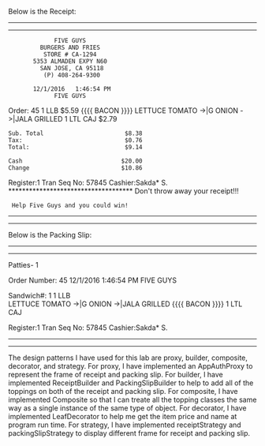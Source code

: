 Below is the Receipt:

____________________________________________
____________________________________________

                 FIVE GUYS
             BURGERS AND FRIES
              STORE # CA-1294
           5353 ALMADEN EXPY N60
             SAN JOSE, CA 95118
              (P) 408-264-9300

           12/1/2016   1:46:54 PM
                 FIVE GUYS
  Order: 45
  1    LLB                           $5.59
        {{{{ BACON }}}}
        LETTUCE
        TOMATO
        ->|G ONION
        ->|JALA GRILLED
  1  LTL CAJ                         $2.79

    Sub. Total                       $8.38
    Tax:                             $0.76
    Total:                           $9.14

    Cash                            $20.00
    Change                          $10.86
  Register:1          Tran Seq No:   57845
  Cashier:Sakda* S.
    ************************************
      Don't throw away your receipt!!!

     Help Five Guys and you could win!
____________________________________________
____________________________________________



Below is the Packing Slip:

____________________________________________
____________________________________________



  Patties- 1

  Order Number: 45
           12/1/2016   1:46:54 PM
                 FIVE GUYS

  Sandwich#: 1
  1    LLB                            
        LETTUCE
        TOMATO
        ->|G ONION
        ->|JALA GRILLED
        {{{{ BACON }}}}
  1  LTL CAJ                         

  Register:1          Tran Seq No:   57845
  Cashier:Sakda* S.

____________________________________________
____________________________________________

The design patterns I have used for this lab are proxy, builder, composite, decorator, and strategy.
For proxy, I have implemented an AppAuthProxy to represent the frame of receipt and packing slip.
For builder, I have implemented ReceiptBuilder and PackingSlipBuilder to help to add all of the toppings on both of the receipt and packing slip.
For composite, I have implemented Composite so that I can treate all the topping classes the same way as a single instance of the same type of object.
For decorator, I have implemented LeafDecorator to help me get the item price and name at program run time.
For strategy, I have implemented receiptStrategy and packingSlipStrategy to display different frame for receipt and packing slip.

